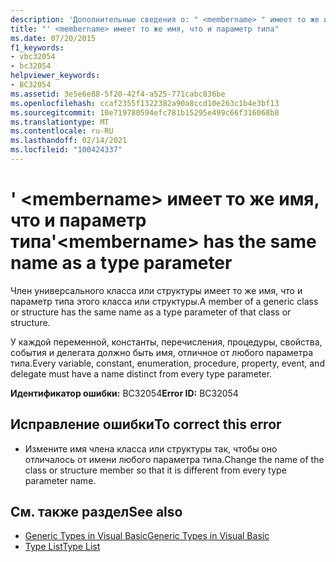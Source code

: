 ```yaml
---
description: 'Дополнительные сведения о: " <membername> " имеет то же имя, что и параметр типа'
title: "' <membername> имеет то же имя, что и параметр типа"
ms.date: 07/20/2015
f1_keywords:
- vbc32054
- bc32054
helpviewer_keywords:
- BC32054
ms.assetid: 3e5e6e88-5f20-42f4-a525-771cabc836be
ms.openlocfilehash: ccaf2355f1322382a90a8ccd10e263c1b4e3bf13
ms.sourcegitcommit: 10e719780594efc781b15295e499c66f316068b8
ms.translationtype: MT
ms.contentlocale: ru-RU
ms.lasthandoff: 02/14/2021
ms.locfileid: "100424337"
---
```

# <a name="membername-has-the-same-name-as-a-type-parameter"></a><span data-ttu-id="3ea98-103">' \<membername> имеет то же имя, что и параметр типа</span><span class="sxs-lookup"><span data-stu-id="3ea98-103">'\<membername> has the same name as a type parameter</span></span>

<span data-ttu-id="3ea98-104">Член универсального класса или структуры имеет то же имя, что и параметр типа этого класса или структуры.</span><span class="sxs-lookup"><span data-stu-id="3ea98-104">A member of a generic class or structure has the same name as a type parameter of that class or structure.</span></span>  
  
 <span data-ttu-id="3ea98-105">У каждой переменной, константы, перечисления, процедуры, свойства, события и делегата должно быть имя, отличное от любого параметра типа.</span><span class="sxs-lookup"><span data-stu-id="3ea98-105">Every variable, constant, enumeration, procedure, property, event, and delegate must have a name distinct from every type parameter.</span></span>  
  
 <span data-ttu-id="3ea98-106">**Идентификатор ошибки:** BC32054</span><span class="sxs-lookup"><span data-stu-id="3ea98-106">**Error ID:** BC32054</span></span>  
  
## <a name="to-correct-this-error"></a><span data-ttu-id="3ea98-107">Исправление ошибки</span><span class="sxs-lookup"><span data-stu-id="3ea98-107">To correct this error</span></span>  
  
- <span data-ttu-id="3ea98-108">Измените имя члена класса или структуры так, чтобы оно отличалось от имени любого параметра типа.</span><span class="sxs-lookup"><span data-stu-id="3ea98-108">Change the name of the class or structure member so that it is different from every type parameter name.</span></span>  
  
## <a name="see-also"></a><span data-ttu-id="3ea98-109">См. также раздел</span><span class="sxs-lookup"><span data-stu-id="3ea98-109">See also</span></span>

- [<span data-ttu-id="3ea98-110">Generic Types in Visual Basic</span><span class="sxs-lookup"><span data-stu-id="3ea98-110">Generic Types in Visual Basic</span></span>](../programming-guide/language-features/data-types/generic-types.md)
- [<span data-ttu-id="3ea98-111">Type List</span><span class="sxs-lookup"><span data-stu-id="3ea98-111">Type List</span></span>](../language-reference/statements/type-list.md)
